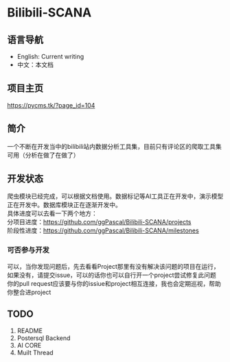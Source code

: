# Bilibili-SCANA
## 语言导航
* English: Current writing  
* 中文：本文档  
## 项目主页
https://pycms.tk/?page_id=104
## 简介
一个不断在开发当中的bilibili站内数据分析工具集，目前只有评论区的爬取工具集可用（分析在做了在做了）  
## 开发状态
爬虫模块已经完成，可以根据文档使用。数据标记等AI工具正在开发中，演示模型正在开发中。数据库模块正在逐渐开发中。    
具体进度可以去看一下两个地方：  
分项目进度：https://github.com/ggPascal/Bilibili-SCANA/projects  
阶段性进度：https://github.com/ggPascal/Bilibili-SCANA/milestones  
### 可否参与开发
可以，当你发现问题后，先去看看Project那里有没有解决该问题的项目在运行，如果没有，请提交issue，可以的话你也可以自行开一个project尝试修复此问题  
你的pull request应该要与你的issiue和project相互连接，我也会定期巡视，帮助你整合进project  
## TODO 
1. README
2. Postersql Backend
3. AI CORE
4. Muilt Thread

